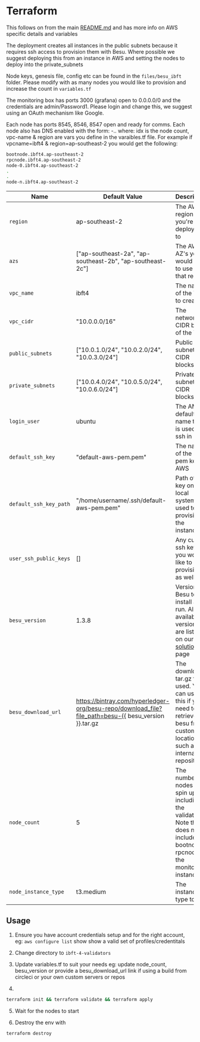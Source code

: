 # Terraform

This follows on from the main [README.md](../README.md) and has more info on AWS specific details and variables

The deployment creates all instances in the public subnets because it requires ssh access to provision them with Besu. Where possible we suggest deploying this from an instance in AWS and setting the nodes to deploy into the private_subnets

Node keys, genesis file, config etc can be found in the `files/besu_ibft` folder. Please modify with as many nodes you would like to provision and increase the count in `variables.tf`

The monitoring box has ports 3000 (grafana) open to 0.0.0.0/0 and the credentials are admin/Password1. Please login and change this, we suggest using an OAuth mechanism like Google.

Each node has ports 8545, 8546, 8547 open and ready for comms. Each node also has DNS enabled with the form:
<node>-<idx>.<vpc-name>.<region>
where:
idx is the node count, vpc-name & region are vars you define in the varaibles.tf file.
For example if vpcname=ibft4 & region=ap-southeast-2 you would get the following:

```bash
bootnode.ibft4.ap-southeast-2
rpcnode.ibft4.ap-southeast-2
node-0.ibft4.ap-southeast-2
.
.
node-n.ibft4.ap-southeast-2
```

| Name                   | Default Value                                                                                        | Description                                                                                                                                          |
| ---------------------- | ---------------------------------------------------------------------------------------------------- | ---------------------------------------------------------------------------------------------------------------------------------------------------- |
| `region`               | ap-southeast-2                                                                                       | The AWS region you're deploying to                                                                                                                   |
| `azs`                  | ["ap-southeast-2a", "ap-southeast-2b", "ap-southeast-2c"]                                            | The AWS AZ's you would like to use in that region                                                                                                    |
| `vpc_name`             | ibft4                                                                                                | The name of the VPC to create                                                                                                                        |
| `vpc_cidr`             | "10.0.0.0/16"                                                                                        | The network CIDR block of the VPC                                                                                                                    |
| `public_subnets`       | ["10.0.1.0/24", "10.0.2.0/24", "10.0.3.0/24"]                                                        | Public subnet CIDR blocks                                                                                                                            |
| `private_subnets`      | ["10.0.4.0/24", "10.0.5.0/24", "10.0.6.0/24"]                                                        | Private subnet CIDR blocks                                                                                                                           |
| `login_user`           | ubuntu                                                                                               | The AMI's default user name that is used to ssh in                                                                                                   |
| `default_ssh_key`      | "default-aws-pem.pem"                                                                                | The name of the ssh pem key in AWS                                                                                                                   |
| `default_ssh_key_path` | "/home/username/.ssh/default-aws-pem.pem"                                                            | Path of that key on your local system, used to provision the instance                                                                                |
| `user_ssh_public_keys` | []                                                                                                   | Any custom ssh keys you would like to provision as well                                                                                              |
| `besu_version`         | 1.3.8                                                                                                | Version of Besu to install and run. All available versions are listed on our Besu [solutions](https://pegasys.tech/solutions/hyperledger-besu/) page |
| `besu_download_url`    | https://bintray.com/hyperledger-org/besu-repo/download_file?file_path=besu-{{ besu_version }}.tar.gz | The download tar.gz file used. You can use this if you need to retrieve besu from a custom location such as an internal repository.                  |
| `node_count`           | 5                                                                                                    | The number of nodes to spin up including the validators. Note this does not include the bootnode, rpcnode or the monitoring instances                |
| `node_instance_type`   | t3.medium                                                                                            | The instance type to use                                                                                                                             |

## Usage

1. Ensure you have account credentials setup and for the right account, eg: `aws configure list` show show a valid set of profiles/credentitals

1. Change directory to `ibft-4-validators`

1. Update variables.tf to suit your needs
   eg: update node_count, besu_version or provide a besu_download_url link if using a build from circleci or your own custom servers or repos

1.

```bash
terraform init && terraform validate && terraform apply
```

5. Wait for the nodes to start

6) Destroy the env with

```bash
terraform destroy
```

